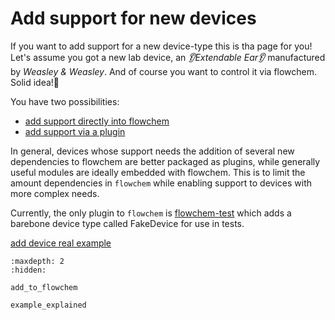 # Add support for new devices

If you want to add support for a new device-type this is tha page for you!
Let's assume you got a new lab device, an _👂Extendable Ear👂_ manufactured by _Weasley & Weasley_.
And of course you want to control it via flowchem. Solid idea!👏

You have two possibilities:
* [add support directly into flowchem](add_to_flowchem.md)
* [add support via a plugin](add_as_plugin.md)

In general, devices whose support needs the addition of several new dependencies to flowchem are better packaged as
plugins, while generally useful modules are ideally embedded with flowchem.
This is to limit the amount dependencies in `flowchem` while enabling support to devices with more complex needs.

Currently, the only plugin to `flowchem` is [flowchem-test](https://pypi.org/project/flowchem-test/) which adds a
barebone device type called FakeDevice for use in tests.

[add device real example](example_explained.md)

```{toctree}
:maxdepth: 2
:hidden:

add_to_flowchem

example_explained
```
